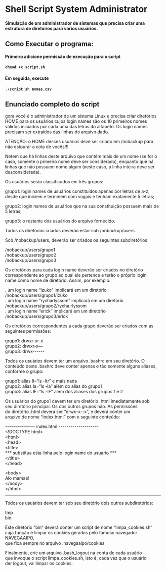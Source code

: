 # Shell Script System Administrator
#### Simulação de um administrador de sistemas que precisa criar uma estrutura de diretórios para vários usuários.

## Como Executar o programa:
#### Primeiro adicione permissão de execução para o script
#### ` chmod +x script.sh `

#### Em seguida, execute
#### `.\script.sh nomes.csv`


## Enunciado completo do script

<p class="has-line-data" data-line-start="0" data-line-end="2">gora você é o administrador de um sistema Linux e precisa criar diretórios<br>
HOME para os usuários cujos login names são os 10 primeiros nomes válidos iniciados por cada uma das letras do alfabeto. Os login names precisam ser extraídos das linhas do arquivo dado.</p>
<p class="has-line-data" data-line-start="3" data-line-end="4">ATENÇÃO: o HOME desses usuários deve ser criado em /nobackup para não estourar a cota de vocês!!!</p>
<p class="has-line-data" data-line-start="5" data-line-end="6">Notem que há linhas deste arquivo que contêm mais de um nome (se for o caso, somente o primeiro nome deve ser considerado), enquanto que há linhas que não possuem nome algum (neste caso, a linha inteira deve ser desconsiderada).</p>
<p class="has-line-data" data-line-start="8" data-line-end="9">Os usuários serão classificados em três grupos:</p>
<p class="has-line-data" data-line-start="10" data-line-end="12">grupo1: login names de usuários constituídos apenas por letras de a-z,<br>
desde que iniciem e terminem com vogais e tenham exatamente 5 letras;</p>
<p class="has-line-data" data-line-start="13" data-line-end="14">grupo2: login names de usuários que na sua constituição possuem mais de 5 letras;</p>
<p class="has-line-data" data-line-start="15" data-line-end="16">grupo3: o restante dos usuários do arquivo fornecido.</p>
<p class="has-line-data" data-line-start="17" data-line-end="18">Todos os diretórios criados deverão estar sob /nobackup/users</p>
<p class="has-line-data" data-line-start="19" data-line-end="20">Sob /nobackup/users, deverão ser criados os seguintes subdiretórios:</p>
<p class="has-line-data" data-line-start="21" data-line-end="24">/nobackup/users/grupo1<br>
/nobackup/users/grupo2<br>
/nobackup/users/grupo3</p>
<p class="has-line-data" data-line-start="25" data-line-end="28">Os diretórios para cada login name deverão ser criados no diretório<br>
correspondente ao grupo ao qual ele pertence e terão o próprio login<br>
name como nome de diretório. Assim, por exemplo:</p>
<p class="has-line-data" data-line-start="29" data-line-end="32">. um login name “izuko” implicará em um diretório /nobackup/users/grupo1/izuko<br>
. um login name “rycharlyssom” implicará em um diretório /nobackup/users/grupo2/rycha.rlyssom<br>
. um login name “erick” implicará em um diretório /nobackup/users/grupo3/erick</p>
<p class="has-line-data" data-line-start="33" data-line-end="35">Os diretórios correspondentes a cada grupo deverão ser criados com as<br>
seguintes permissões:</p>
<p class="has-line-data" data-line-start="37" data-line-end="40">grupo1: drwxr-xr-x<br>
grupo2: drwxr-x—<br>
grupo3: drwx------</p>
<p class="has-line-data" data-line-start="41" data-line-end="44">Todos os usuários devem ter um arquivo .bashrc em seu diretório. O<br>
conteúdo deste .bashrc deve conter apenas e tão somente alguns aliases,<br>
conforme o grupo:</p>
<p class="has-line-data" data-line-start="46" data-line-end="49">grupo1: alias ll=“ls -ltr” e mais nada<br>
grupo2: alias la=“ls -la” além do alias do grupo1<br>
grupo3: alias lF=“ls -lF” além dos aliases dos grupos 1 e 2</p>
<p class="has-line-data" data-line-start="50" data-line-end="54">Os usuários do grupo1 devem ter um diretório .html imediatamente sob<br>
seu diretório principal. Os dos outros grupos não. As permissões<br>
do diretório .html deverá ser “drwx–x--x”, e deverá conter um<br>
arquivo de nome “index.html” com o seguinte conteúdo:</p>
<p class="has-line-data" data-line-start="55" data-line-end="63">--------------- index.html --------------------<br>
&lt;!DOCTYPE html&gt;<br>
&lt;html&gt;<br>
&lt;head&gt;<br>
&lt;title&gt;<br>
*** substitua esta linha pelo login name do usuario ***<br>
&lt;/title&gt;<br>
&lt;/head&gt;</p>
<p class="has-line-data" data-line-start="64" data-line-end="68">&lt;body&gt;<br>
Alo mamae!<br>
&lt;/body&gt;<br>
&lt;/html&gt;</p>
<hr>
<p class="has-line-data" data-line-start="70" data-line-end="71">Todos os usuários devem ter sob seu diretório dois outros subdiretórios:</p>
<p class="has-line-data" data-line-start="73" data-line-end="75">tmp<br>
bin</p>
<p class="has-line-data" data-line-start="76" data-line-end="79">Este diretório “bin” deverá conter um script de nome “limpa_cookies.sh”<br>
cuja função é limpar os cookies gerados pelo famoso navegador NAVEGAAIPO,<br>
que fica sempre no arquivo .navegaaipo/cookies</p>
<p class="has-line-data" data-line-start="80" data-line-end="83">Finalmente, crie um arquivo .bash_logout na conta de cada usuário<br>
que invoque o script limpa_cookies.sh, isto é, cada vez que o usuário<br>
der logout, vai limpar os cookies.</p>
